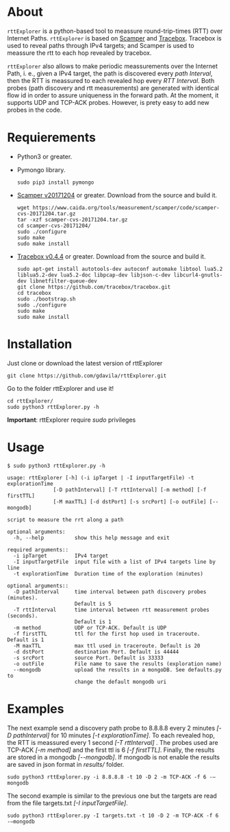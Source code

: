 # About

`rttExplorer` is a python-based tool to meassure round-trip-times (RTT) over Internet Paths. `rttExplorer` is based on [Scamper](https://www.caida.org/tools/measurement/scamper/) and [Tracebox](http://www.tracebox.org/). Tracebox is used to reveal paths through IPv4 targets; and Scamper is used to meassure the rtt to each hop revealed by tracebox.

`rttExplorer` also allows to make periodic meassurements over the Internet Path, i. e., given a IPv4 target, the path is discovered every *path Interval*, then the RTT is meassured to each revealed hop every *RTT Interval*. Both probes (path discovery and rtt measurements) are generated with identical flow id in order to assure uniqueness in the forward path. At the moment, it supports UDP and TCP-ACK probes. However, is prety easy to add new probes in the code.

# Requierements

* Python3 or greater.
* Pymongo library.

	```
	sudo pip3 install pymongo
	```
	
* [Scamper v20171204](https://www.caida.org/tools/measurement/scamper/code/scamper-cvs-20171204.tar.gz) or greater. Download from the source and build it.

	```
	wget https://www.caida.org/tools/measurement/scamper/code/scamper-	cvs-20171204.tar.gz
	tar -xzf scamper-cvs-20171204.tar.gz
	cd scamper-cvs-20171204/
	sudo ./configure
	sudo make
	sudo make install 
	```


* [Tracebox v0.4.4](https://github.com/tracebox/tracebox) or greater. Download from the source and build it.

	```
	sudo apt-get install autotools-dev autoconf automake libtool lua5.2 liblua5.2-dev lua5.2-doc libpcap-dev libjson-c-dev libcurl4-gnutls-dev libnetfilter-queue-dev 
	git clone https://github.com/tracebox/tracebox.git
	cd tracebox
	sudo ./bootstrap.sh
	sudo ./configure
	sudo make
	sudo make install
	```


# Installation


Just clone or download the latest version of rttExplorer



`git clone https://github.com/gdavila/rttExplorer.git`

Go to the folder rttExplorer and use it!

```
cd rttExplorer/
sudo python3 rttExplorer.py -h

```

**Important**: rttExplorer require *sudo* privileges 



# Usage

```
$ sudo python3 rttExplorer.py -h

usage: rttExplorer [-h] (-i ipTarget | -I inputTargetFile) -t explorationTime
               [-D pathInterval] [-T rttInterval] [-m method] [-f firstTTL]
               [-M maxTTL] [-d dstPort] [-s srcPort] [-o outFile] [--mongodb]

script to measure the rrt along a path

optional arguments:
  -h, --help          show this help message and exit

required arguments::
  -i ipTarget         IPv4 target
  -I inputTargetFile  input file with a list of IPv4 targets line by line
  -t explorationTime  Duration time of the exploration (minutes)

optional arguments::
  -D pathInterval     time interval between path discovery probes (minutes).
                      Default is 5
  -T rttInterval      time interval between rtt measurement probes (seconds).
                      Default is 1
  -m method           UDP or TCP-ACK. Default is UDP
  -f firstTTL         ttl for the first hop used in traceroute. Default is 1
  -M maxTTL           max ttl used in traceroute. Default is 20
  -d dstPort          destination Port. Default is 44444
  -s srcPort          source Port. Default is 33333
  -o outFile          File name to save the results (exploration name)
  --mongodb           upload the results in a mongoDB. See defaults.py to
                      change the default mongodb uri 

```


# Examples

The next example send a discovery path probe to 8.8.8.8 every 2 minutes *[-D pathInterval]* for 10 minutes *[-t explorationTime]*. To each revealed hop, the RTT is meassured every 1 second *[-T rttInterval]* . The probes used are TCP-ACK *[-m method]* and the first ttl is 6 *[-f firstTTL]*. Finally, the results are stored in a mongodb *[--mongodb]*.  If mongodb is not enable the results are saved in json format in *results/* folder. 

 `sudo python3 rttExplorer.py -i 8.8.8.8 -t 10 -D 2 -m TCP-ACK -f 6 -—mongodb`
 
The second example is similar to the previous one but the targets are read from the file targets.txt *[-I inputTargetFile]*.

 `sudo python3 rttExplorer.py -I targets.txt -t 10 -D 2 -m TCP-ACK -f 6 -—mongodb `
